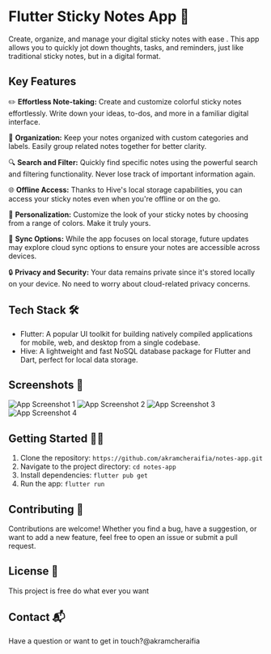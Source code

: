 # Flutter Sticky Notes App 📌

Create, organize, and manage your digital sticky notes with ease . This app allows you to quickly jot down thoughts, tasks, and reminders, just like traditional sticky notes, but in a digital format.

## Key Features

✏️ **Effortless Note-taking:** Create and customize colorful sticky notes effortlessly. Write down your ideas, to-dos, and more in a familiar digital interface.

📂 **Organization:** Keep your notes organized with custom categories and labels. Easily group related notes together for better clarity.

🔍 **Search and Filter:** Quickly find specific notes using the powerful search and filtering functionality. Never lose track of important information again.

🌐 **Offline Access:** Thanks to Hive's local storage capabilities, you can access your sticky notes even when you're offline or on the go.

🎨 **Personalization:** Customize the look of your sticky notes by choosing from a range of colors. Make it truly yours.

🔄 **Sync Options:** While the app focuses on local storage, future updates may explore cloud sync options to ensure your notes are accessible across devices.

🔒 **Privacy and Security:** Your data remains private since it's stored locally on your device. No need to worry about cloud-related privacy concerns.

## Tech Stack 🛠️

- Flutter: A popular UI toolkit for building natively compiled applications for mobile, web, and desktop from a single codebase.
- Hive: A lightweight and fast NoSQL database package for Flutter and Dart, perfect for local data storage.

## Screenshots 📸

![App Screenshot 1](/repository/screenshot1.jpg?raw=true "Screenshot 1")
![App Screenshot 2](/repository/screenshot2.jpg?raw=true "Screenshot 2")
![App Screenshot 3](/repository/screenshot3.jpg?raw=true "Screenshot 3")
![App Screenshot 4](/repository/screenshot4.jpg?raw=true "Screenshot 4")

## Getting Started 👨‍💻

1. Clone the repository: `https://github.com/akramcheraifia/notes-app.git`
2. Navigate to the project directory: `cd notes-app`
3. Install dependencies: `flutter pub get`
4. Run the app: `flutter run`

## Contributing 🤝

Contributions are welcome! Whether you find a bug, have a suggestion, or want to add a new feature, feel free to open an issue or submit a pull request.

## License 📝

This project is free do what ever you want

## Contact 📬

Have a question or want to get in touch?@akramcheraifia
